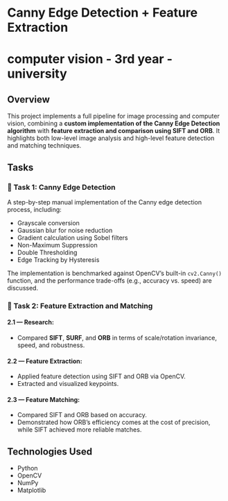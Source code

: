 # Canny Edge Detection + Feature Extraction
# computer vision - 3rd year - university


## Overview
This project implements a full pipeline for image processing and computer vision, combining a **custom implementation of the Canny Edge Detection algorithm** with **feature extraction and comparison using SIFT and ORB**. It highlights both low-level image analysis and high-level feature detection and matching techniques.

## Tasks
### 🔹 Task 1: Canny Edge Detection
A step-by-step manual implementation of the Canny edge detection process, including:
- Grayscale conversion
- Gaussian blur for noise reduction
- Gradient calculation using Sobel filters
- Non-Maximum Suppression
- Double Thresholding
- Edge Tracking by Hysteresis

The implementation is benchmarked against OpenCV’s built-in `cv2.Canny()` function, and the performance trade-offs (e.g., accuracy vs. speed) are discussed.

### 🔹 Task 2: Feature Extraction and Matching
#### 2.1 — Research:
- Compared **SIFT**, **SURF**, and **ORB** in terms of scale/rotation invariance, speed, and robustness.

#### 2.2 — Feature Extraction:
- Applied feature detection using SIFT and ORB via OpenCV.
- Extracted and visualized keypoints.

#### 2.3 — Feature Matching:
- Compared SIFT and ORB based on accuracy.
- Demonstrated how ORB’s efficiency comes at the cost of precision, while SIFT achieved more reliable matches.

## Technologies Used
- Python
- OpenCV
- NumPy
- Matplotlib 


